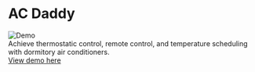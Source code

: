 # AC Daddy
![Demo](https://img.youtube.com/vi/XQSo6tYZmzI/0.jpg)\
Achieve thermostatic control, remote control, and temperature scheduling with dormitory air conditioners.\
[View demo here](https://devpost.com/software/ac-daddy)
